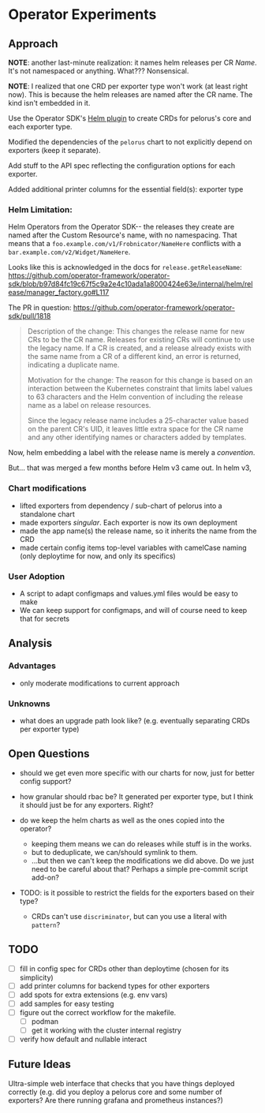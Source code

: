 # Operator Experiments

## Approach

**NOTE**: another last-minute realization: it names helm releases per CR _Name_. It's not namespaced or anything. What??? Nonsensical.

**NOTE**: I realized that one CRD per exporter type won't work (at least right now).
This is because the helm releases are named after the CR name. The kind isn't embedded in it.

Use the Operator SDK's [Helm plugin](https://sdk.operatorframework.io/docs/building-operators/helm/) to create CRDs for pelorus's core and each exporter type.

Modified the dependencies of the `pelorus` chart to not explicitly depend on exporters (keep it separate).

Add stuff to the API spec reflecting the configuration options for each exporter.

Added additional printer columns for the essential field(s): exporter type

### Helm Limitation:

Helm Operators from the Operator SDK-- the releases they create are named after the Custom Resource's name, with no namespacing. That means that a `foo.example.com/v1/Frobnicator/NameHere` conflicts with a `bar.example.com/v2/Widget/NameHere`.

Looks like this is acknowledged in the docs for `release.getReleaseName`: https://github.com/operator-framework/operator-sdk/blob/b97d84fc19c67f5c9a2e4c10ada1a8000424e63e/internal/helm/release/manager_factory.go#L117

The PR in question: https://github.com/operator-framework/operator-sdk/pull/1818

> Description of the change:
> This changes the release name for new CRs to be the CR name. Releases for existing CRs will continue to use the legacy name. If a CR is created, and a release already exists with the same name from a CR of a different kind, an error is returned, indicating a duplicate name.
> 
> Motivation for the change:
> The reason for this change is based on an interaction between the Kubernetes constraint that limits label values to 63 characters and the Helm convention of including the release name as a label on release resources.
> 
> Since the legacy release name includes a 25-character value based on the parent CR's UID, it leaves little extra space for the CR name and any other identifying names or characters added by templates.

Now, helm embedding a label with the release name is merely a _convention_.

But... that was merged a few months before Helm v3 came out. In helm v3, 

### Chart modifications

- lifted exporters from dependency / sub-chart of pelorus into a standalone chart
- made exporters _singular_. Each exporter is now its own deployment
- made the app name(s) the release name, so it inherits the name from the CRD
- made certain config items top-level variables with camelCase naming (only deploytime for now, and only its specifics)

### User Adoption

- A script to adapt configmaps and values.yml files would be easy to make
- We can keep support for configmaps, and will of course need to keep that for secrets

## Analysis

### Advantages
- only moderate modifications to current approach

### Unknowns
- what does an upgrade path look like? (e.g. eventually separating CRDs per exporter type)

## Open Questions

- should we get even more specific with our charts for now, just for better config support?
- how granular should rbac be? It generated per exporter type, but I think it should just be for any exporters. Right?
- do we keep the helm charts as well as the ones copied into the operator?
  - keeping them means we can do releases while stuff is in the works.
  - but to deduplicate, we can/should symlink to them.
  - ...but then we can't keep the modifications we did above. Do we just need to be careful about that? Perhaps a simple pre-commit script add-on?

- TODO: is it possible to restrict the fields for the exporters based on their type?
  - CRDs can't use `discriminator`, but can you use a literal with `pattern`?

## TODO

- [ ] fill in config spec for CRDs other than deploytime (chosen for its simplicity)
- [ ] add printer columns for backend types for other exporters
- [ ] add spots for extra extensions (e.g. env vars)
- [ ] add samples for easy testing
- [ ] figure out the correct workflow for the makefile.
  - [ ] podman
  - [ ] get it working with the cluster internal registry
- [ ] verify how default and nullable interact

## Future Ideas

Ultra-simple web interface that checks that you have things deployed correctly (e.g. did you deploy a pelorus core and some number of exporters? Are there running grafana and prometheus instances?)